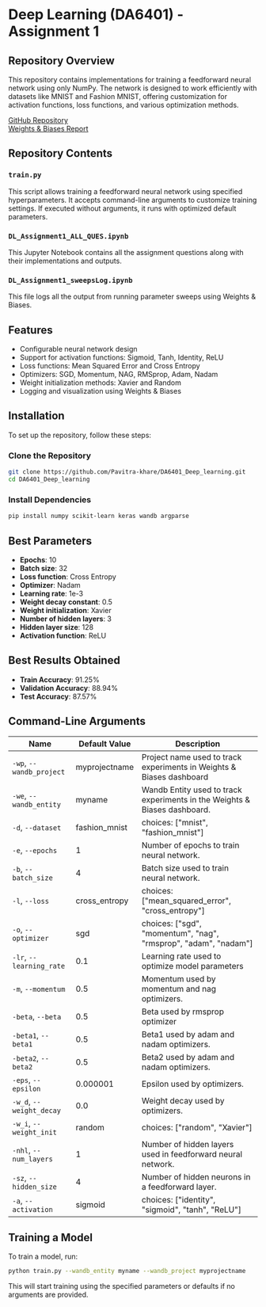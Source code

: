 # **Deep Learning (DA6401) - Assignment 1**

## **Repository Overview**
This repository contains implementations for training a feedforward neural network using only NumPy. The network is designed to work efficiently with datasets like MNIST and Fashion MNIST, offering customization for activation functions, loss functions, and various optimization methods.

[GitHub Repository](https://github.com/Pavitra-khare/DA6401_Deep_learning/tree/main)  
[Weights & Biases Report](https://api.wandb.ai/links/3628-pavitrakhare-indian-institute-of-technology-madras/6l8em45m)

## **Repository Contents**

### `train.py`
This script allows training a feedforward neural network using specified hyperparameters. It accepts command-line arguments to customize training settings. If executed without arguments, it runs with optimized default parameters. 

### `DL_Assignment1_ALL_QUES.ipynb`
This Jupyter Notebook contains all the assignment questions along with their implementations and outputs.

### `DL_Assignment1_sweepsLog.ipynb`
This file logs all the output from running parameter sweeps using Weights & Biases.

## **Features**
- Configurable neural network design
- Support for activation functions: Sigmoid, Tanh, Identity, ReLU
- Loss functions: Mean Squared Error and Cross Entropy
- Optimizers: SGD, Momentum, NAG, RMSprop, Adam, Nadam
- Weight initialization methods: Xavier and Random
- Logging and visualization using Weights & Biases

## **Installation**
To set up the repository, follow these steps:

### **Clone the Repository**
```bash
git clone https://github.com/Pavitra-khare/DA6401_Deep_learning.git
cd DA6401_Deep_learning
```

### **Install Dependencies**
```bash
pip install numpy scikit-learn keras wandb argparse
```

## **Best Parameters**
- **Epochs**: 10  
- **Batch size**: 32  
- **Loss function**: Cross Entropy  
- **Optimizer**: Nadam  
- **Learning rate**: 1e-3  
- **Weight decay constant**: 0.5  
- **Weight initialization**: Xavier  
- **Number of hidden layers**: 3  
- **Hidden layer size**: 128  
- **Activation function**: ReLU  

## **Best Results Obtained**
- **Train Accuracy**: 91.25%
- **Validation Accuracy**: 88.94%
- **Test Accuracy**: 87.57%

## **Command-Line Arguments**

| Name          | Default Value   | Description |
|--------------|----------------|-------------|
| `-wp`, `--wandb_project`  | myprojectname  | Project name used to track experiments in Weights & Biases dashboard |
| `-we`, `--wandb_entity`  | myname  | Wandb Entity used to track experiments in the Weights & Biases dashboard. |
| `-d`, `--dataset`  | fashion_mnist  | choices: ["mnist", "fashion_mnist"] |
| `-e`, `--epochs`  | 1  | Number of epochs to train neural network. |
| `-b`, `--batch_size`  | 4  | Batch size used to train neural network. |
| `-l`, `--loss`  | cross_entropy  | choices: ["mean_squared_error", "cross_entropy"] |
| `-o`, `--optimizer`  | sgd  | choices: ["sgd", "momentum", "nag", "rmsprop", "adam", "nadam"] |
| `-lr`, `--learning_rate`  | 0.1  | Learning rate used to optimize model parameters |
| `-m`, `--momentum`  | 0.5  | Momentum used by momentum and nag optimizers. |
| `-beta`, `--beta`  | 0.5  | Beta used by rmsprop optimizer |
| `-beta1`, `--beta1`  | 0.5  | Beta1 used by adam and nadam optimizers. |
| `-beta2`, `--beta2`  | 0.5  | Beta2 used by adam and nadam optimizers. |
| `-eps`, `--epsilon`  | 0.000001  | Epsilon used by optimizers. |
| `-w_d`, `--weight_decay`  | 0.0  | Weight decay used by optimizers. |
| `-w_i`, `--weight_init`  | random  | choices: ["random", "Xavier"] |
| `-nhl`, `--num_layers`  | 1  | Number of hidden layers used in feedforward neural network. |
| `-sz`, `--hidden_size`  | 4  | Number of hidden neurons in a feedforward layer. |
| `-a`, `--activation`  | sigmoid  | choices: ["identity", "sigmoid", "tanh", "ReLU"] |

## **Training a Model**
To train a model, run:
```bash
python train.py --wandb_entity myname --wandb_project myprojectname
```
This will start training using the specified parameters or defaults if no arguments are provided.

